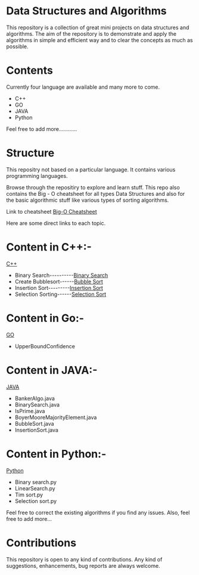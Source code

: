 # Data Structures and Algorithms 
This repository is a collection of great mini projects on data structures and algorithms. The aim of the repository is to demonstrate and apply the algorithms in simple and efficient way and to clear the concepts as much as possible.

# Contents
Currently four language are available and many more to come.
* C++
* GO
* JAVA
* Python

Feel free to add more............

# Structure
This repositry not based on a particular language. It contains various programming languages. 

Browse through the repositiry to explore and learn stuff. This repo also contains the Big - O cheatsheet for all types Data Structures and also for the basic algorithmic stuff like various types of sorting algorithms.

Link to cheatsheet [Big-O Cheatsheet](https://github.com/manjunani/Data-Structures-and-Algorithms/blob/master/big-%20o%20cheatsheet.png)

Here are some direct links to each topic.

# Content in C++:-
 [C++](https://github.com/prakhyatkarri/Data-Structures-and-Algorithms/tree/master/C%2B%2B)
  * Binary Search----------[Binary Search](https://github.com/prakhyatkarri/Data-Structures-and-Algorithms/tree/master/C%2B%2B/Binary%20search)
  * Create Bubblesort------[Bubble Sort](https://github.com/prakhyatkarri/Data-Structures-and-Algorithms/tree/master/C%2B%2B/Bubble%20sort)
  * Insertion Sort---------[Insertion Sort](https://github.com/prakhyatkarri/Data-Structures-and-Algorithms/tree/master/C%2B%2B/Insertion%20Sort)
  * Selection Sorting------[Selection Sort](https://github.com/prakhyatkarri/Data-Structures-and-Algorithms/tree/master/C%2B%2B/Selection%20Sort)
# Content in Go:-  
 [GO](https://github.com/prakhyatkarri/Data-Structures-and-Algorithms/tree/master/Go)
* UpperBoundConfidence 
# Content in JAVA:-
  [JAVA](https://github.com/prakhyatkarri/Data-Structures-and-Algorithms/tree/master/Java)
* BankerAlgo.java
* BinarySearch.java
* IsPrime.java
* BoyerMooreMajorityElement.java
* BubbleSort.java
* InsertionSort.java
# Content in Python:-
 [Python](https://github.com/prakhyatkarri/Data-Structures-and-Algorithms/tree/master/Python)
* Binary search.py
* LinearSearch.py
* Tim sort.py
* Selection sort.py



Feel free to correct the existing algorithms if you find any issues. Also, feel free to add more...


# Contributions
This repository is open to any kind of contributions. Any kind of suggestions, enhancements, bug reports are always welcome. 

